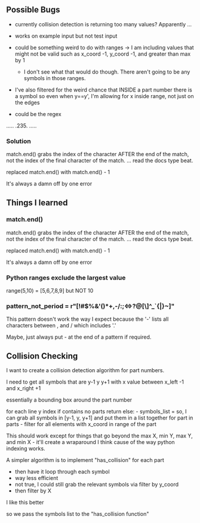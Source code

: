 
## Possible Bugs

- currently collision detection is returning too many values? Apparently ...
- works on example input but not test input

- could be something weird to do with ranges -> I am including values that might not be valid such as x_coord -1, y_coord -1, and greater than max by 1 
    - I don't see what that would do though. There aren't going to be any symbols in those ranges.
- I've also filtered for the weird chance that INSIDE a part number there is a symbol so even when y==y', I'm allowing for x inside range, not just on the edges

- could be the regex

.....
.235.
.....

### Solution 
match.end() grabs the index of the character AFTER the end of the match, not the index of the final character of the match. ... read the docs type beat.

replaced match.end() with match.end() - 1

It's always a damn off by one error

## Things I learned

### match.end() 

match.end() grabs the index of the character AFTER the end of the match, not the index of the final character of the match. ... read the docs type beat.

replaced match.end() with match.end() - 1

It's always a damn off by one error


### Python ranges exclude the largest value

range(5,10) = [5,6,7,8,9] but NOT 10

### pattern_not_period = r"[!#$%&'()*+,-/:;<=>?@[\\\]^_`{|}~]"

This pattern doesn't work the way I expect because the '-' lists all characters between , and / which includes '.'

Maybe, just always put - at the end of a pattern if required.

## Collision Checking

I want to create a collision detection algorithm for part numbers.

I need to get all symbols that are 
y-1
y
y+1
with x value between x_left -1 and x_right +1

essentially a bounding box around the part number

for each line y index
    if contains no parts
        return
    else:
        - symbols_list = so, I can grab all symbols in [y-1, y, y+1] and put them in a list together
        for part in parts
            - filter for all elements with x_coord in range of the part

This should work except for things that go beyond the max X, min Y, max Y, and min X - it'll create a wraparound I think cause of the way python indexing works.

A simpler algorithm is to implement "has_collision" for each part
- then have it loop through each symbol
- way less efficient
- not true, I could still grab the relevant symbols via filter by y_coord
- then filter by X

I like this better

so we pass the symbols list to the "has_collision function"


